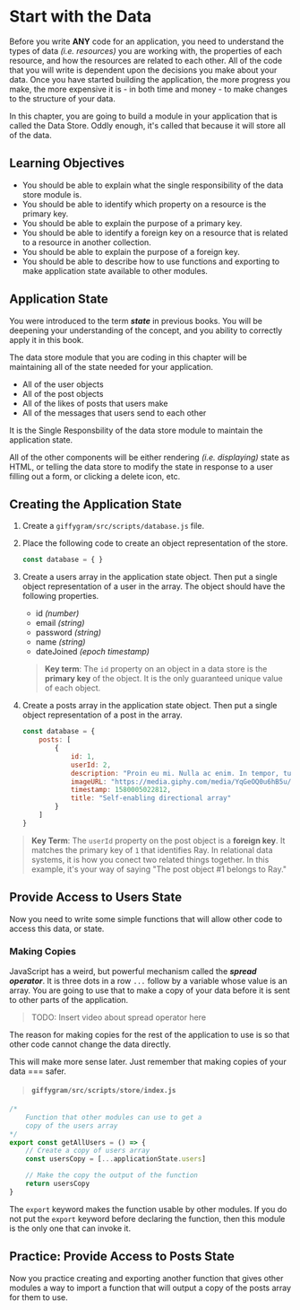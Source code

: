 # Start with the Data

Before you write **ANY** code for an application, you need to understand the types of data _(i.e. resources)_ you are working with, the properties of each resource, and how the resources are related to each other. All of the code that you will write is dependent upon the decisions you make about your data. Once you have started building the application, the more progress you make, the more expensive it is - in both time and money - to make changes to the structure of your data.

In this chapter, you are going to build a module in your application that is called the Data Store. Oddly enough, it's called that because it will store all of the data.

## Learning Objectives

* You should be able to explain what the single responsibility of the data store module is.
* You should be able to identify which property on a resource is the primary key.
* You should be able to explain the purpose of a primary key.
* You should be able to identify a foreign key on a resource that is related to a resource in another collection.
* You should be able to explain the purpose of a foreign key.
* You should be able to describe how to use functions and exporting to make application state available to other modules.

## Application State

You were introduced to the term **_state_** in previous books. You will be deepening your understanding of the concept, and you ability to correctly apply it in this book.

The data store module that you are coding in this chapter will be maintaining all of the state needed for your application.

* All of the user objects
* All of the post objects
* All of the likes of posts that users make
* All of the messages that users send to each other

It is the Single Responsbility of the data store module to maintain the application state.

All of the other components will be either rendering _(i.e. displaying)_ state as HTML, or telling the data store to modify the state in response to a user filling out a form, or clicking a delete icon, etc.

## Creating the Application State

1. Create a `giffygram/src/scripts/database.js` file.
1. Place the following code to create an object representation of the store.
    ```js
    const database = { }
    ```
1. Create a users array in the application state object. Then put a single object representation of a user in the array. The object should have the following properties.
    * id _(number)_
    * email _(string)_
    * password _(string)_
    * name _(string)_
    * dateJoined _(epoch timestamp)_

    > **Key term**: The `id` property on an object in a data store is the **primary key** of the object. It is the only guaranteed unique value of each object.
1. Create a posts array in the application state object. Then put a single object representation of a post in the array.
    ```js
    const database = {
        posts: [
            {
                id: 1,
                userId: 2,
                description: "Proin eu mi. Nulla ac enim. In tempor, turpis nec euismod scelerisque, quam turpis adipiscing lorem, vitae mattis nibh ligula nec sem.",
                imageURL: "https://media.giphy.com/media/YqGeOQ0u6hB5u/giphy-downsized.gif",
                timestamp: 1580005022812,
                title: "Self-enabling directional array"
            }
        ]
    }
    ```

> **Key Term**: The `userId` property on the post object is a **foreign key**. It matches the primary key of `1` that identifies Ray. In relational data systems, it is how you conect two related things together. In this example, it's your way of saying "The post object #1 belongs to Ray."

## Provide Access to Users State

Now you need to write some simple functions that will allow other code to access this data, or state.

### Making Copies

JavaScript has a weird, but powerful mechanism called the _**spread operator**_. It is three dots in a row `...` follow by a variable whose value is an array. You are going to use that to make a copy of your data before it is sent to other parts of the application.

> TODO: Insert video about spread operator here

The reason for making copies for the rest of the application to use is so that other code cannot change the data directly.

This will make more sense later. Just remember that making copies of your data === safer.

> #### `giffygram/src/scripts/store/index.js`

```js
/*
    Function that other modules can use to get a
    copy of the users array
*/
export const getAllUsers = () => {
    // Create a copy of users array
    const usersCopy = [...applicationState.users]

    // Make the copy the output of the function
    return usersCopy
}
```

The `export` keyword makes the function usable by other modules. If you do not put the `export` keyword before declaring the function, then this module is the only one that can invoke it.

## Practice: Provide Access to Posts State

Now you practice creating and exporting another function that gives other modules a way to import a function that will output a copy of the posts array for them to use.